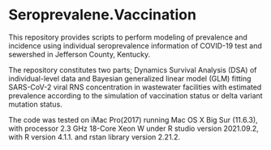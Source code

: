 # Seroprevalene.Vaccination
This repository provides scripts to perform modeling of prevalence and incidence using individual seroprevalence information of COVID-19 test and sewershed in Jefferson County, Kentucky. 

The repository constitutes two parts; Dynamics Survival Analysis (DSA) of individual-level data and Bayesian generalized linear model (GLM) fitting SARS-CoV-2 viral RNS concentration in wastewater facilities with estimated prevalence according to the simulation of vaccination status or delta variant mutation status. 

The code was tested on iMac Pro(2017) running Mac OS X Big Sur (11.6.3), with processor 2.3 GHz 18-Core Xeon W under R studio version 2021.09.2, with R version 4.1.1. and rstan library version 2.21.2.
